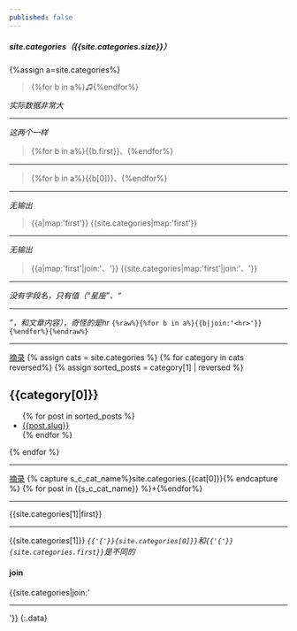 ```yaml
---
published: false
---
```

##### site.categories（{{site.categories.size}}）

{%assign a=site.categories%}
>{%for b in a%}♫{%endfor%}

*实际数据非常大*

---
*这两个一样*
>{%for b in a%}{{b.first}}、{%endfor%}

---
>{%for b in a%}{{b[0]}}、{%endfor%}

---
*无输出*
>{{a|map:'first'}}
>{{site.categories|map:'first'}}

---
*无输出*
>{{a|map:'first'|join:'、'}}
>{{site.categories|map:'first'|join:'、'}}

---
*没有字段名，只有值（“星座”、“<hr>”，和文章内容），奇怪的是hr*
`{%raw%}{%for b in a%}{{b|join:'<hr>'}}{%endfor%}{%endraw%}`

---
[摘录](https://stackoverflow.com/a/43545629/2537458)
{% assign cats = site.categories %}
{% for category in cats reversed%}
{% assign sorted_posts = category[1] | reversed %}
<h2 id="{{category[0] | uri_escape | downcase }}">{{category[0]}}</H2>
<ul>
  {% for post in sorted_posts %}
    <li><a href="{{ site.url }}{{ site.baseurl }}{{post.url}}">{{post.slug}}</a></li>
  {% endfor %}
</ul>
{% endfor %}

---
[摘录](https://stackoverflow.com/a/52883946/2537458)
{% capture s_c_cat_name%}site.categories.{{cat[0]}}{% endcapture %}
{% for post in {{s_c_cat_name}} %}+{%endfor%}

---
{{site.categories[1]|first}}

---

{{site.categories[1]}}
*`{{'{'}}{site.categories[0]}}`和`{{'{'}}{site.categories.first}}`是不同的*

#### join
{{site.categories|join:'<hr>'}}
{:.data}
